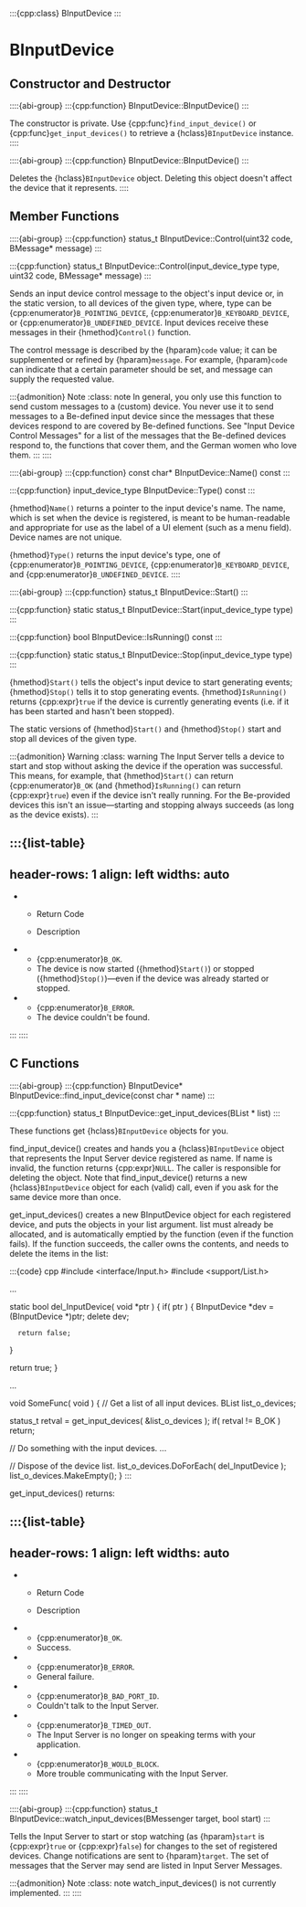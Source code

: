 :::{cpp:class} BInputDevice
:::

# BInputDevice

## Constructor and Destructor

::::{abi-group}
:::{cpp:function} BInputDevice::BInputDevice()
:::

The constructor is private. Use {cpp:func}`find_input_device()` or
{cpp:func}`get_input_devices()` to retrieve a {hclass}`BInputDevice`
instance.
::::

::::{abi-group}
:::{cpp:function} BInputDevice::BInputDevice()
:::

Deletes the {hclass}`BInputDevice` object. Deleting this object doesn't
affect the device that it represents.
::::

## Member Functions

::::{abi-group}
:::{cpp:function} status_t BInputDevice::Control(uint32 code, BMessage* message)
:::

:::{cpp:function} status_t BInputDevice::Control(input_device_type type, uint32 code, BMessage* message)
:::

Sends an input device control message to the object's input device or, in
the static version, to all devices of the given type, where, type can be
{cpp:enumerator}`B_POINTING_DEVICE`, {cpp:enumerator}`B_KEYBOARD_DEVICE`,
or {cpp:enumerator}`B_UNDEFINED_DEVICE`. Input devices receive these
messages in their {hmethod}`Control()` function.

The control message is described by the {hparam}`code` value; it can be
supplemented or refined by {hparam}`message`. For example, {hparam}`code`
can indicate that a certain parameter should be set, and message can supply
the requested value.

:::{admonition} Note
:class: note
In general, you only use this function to send custom messages to a
(custom) device. You never use it to send messages to a Be-defined input
device since the messages that these devices respond to are covered by
Be-defined functions. See "Input Device Control Messages" for a list of the
messages that the Be-defined devices respond to, the functions that cover
them, and the German women who love them.
:::
::::

::::{abi-group}
:::{cpp:function} const char* BInputDevice::Name() const
:::

:::{cpp:function} input_device_type BInputDevice::Type() const
:::

{hmethod}`Name()` returns a pointer to the input device's name. The name,
which is set when the device is registered, is meant to be human-readable
and appropriate for use as the label of a UI element (such as a menu
field). Device names are not unique.

{hmethod}`Type()` returns the input device's type, one of
{cpp:enumerator}`B_POINTING_DEVICE`, {cpp:enumerator}`B_KEYBOARD_DEVICE`,
and {cpp:enumerator}`B_UNDEFINED_DEVICE`.
::::

::::{abi-group}
:::{cpp:function} status_t BInputDevice::Start()
:::

:::{cpp:function} static status_t BInputDevice::Start(input_device_type type)
:::

:::{cpp:function} bool BInputDevice::IsRunning() const
:::

:::{cpp:function} static status_t BInputDevice::Stop(input_device_type type)
:::

{hmethod}`Start()` tells the object's input device to start generating
events; {hmethod}`Stop()` tells it to stop generating events.
{hmethod}`IsRunning()` returns {cpp:expr}`true` if the device is currently
generating events (i.e. if it has been started and hasn't been stopped).

The static versions of {hmethod}`Start()` and {hmethod}`Stop()` start and
stop all devices of the given type.

:::{admonition} Warning
:class: warning
The Input Server tells a device to start and stop without asking the
device if the operation was successful. This means, for example, that
{hmethod}`Start()` can return {cpp:enumerator}`B_OK` (and
{hmethod}`IsRunning()` can return {cpp:expr}`true`) even if the device
isn't really running. For the Be-provided devices this isn't an
issue—starting and stopping always succeeds (as long as the device exists).
:::

:::{list-table}
---
header-rows: 1
align: left
widths: auto
---
-
	- Return Code

	- Description

-
	- {cpp:enumerator}`B_OK`.
	- The device is now started ({hmethod}`Start()`) or stopped
		({hmethod}`Stop()`)—even if the device was already started or stopped.
-
	- {cpp:enumerator}`B_ERROR`.
	- The device couldn't be found.

:::
::::

## C Functions

::::{abi-group}
:::{cpp:function} BInputDevice* BInputDevice::find_input_device(const char * name)
:::

:::{cpp:function} status_t BInputDevice::get_input_devices(BList * list)
:::

These functions get {hclass}`BInputDevice` objects for you.

find_input_device() creates and hands you a {hclass}`BInputDevice` object
that represents the Input Server device registered as name. If name is
invalid, the function returns {cpp:expr}`NULL`. The caller is responsible
for deleting the object. Note that find_input_device() returns a new
{hclass}`BInputDevice` object for each (valid) call, even if you ask for
the same device more than once.

get_input_devices() creates a new BInputDevice object for each registered
device, and puts the objects in your list argument. list must already be
allocated, and is automatically emptied by the function (even if the
function fails). If the function succeeds, the caller owns the contents,
and needs to delete the items in the list:

:::{code} cpp
#include <interface/Input.h>
#include <support/List.h>

...

static bool del_InputDevice( void *ptr )
{
   if( ptr ) {
      BInputDevice *dev = (BInputDevice *)ptr;
      delete dev;

      return false;
   }

   return true;
}

...

void SomeFunc( void )
{
   // Get a list of all input devices.
   BList list_o_devices;

   status_t retval = get_input_devices( &list_o_devices );
   if( retval != B_OK ) return;

   // Do something with the input devices.
   ...

   // Dispose of the device list.
   list_o_devices.DoForEach( del_InputDevice );
   list_o_devices.MakeEmpty();
}
:::

get_input_devices() returns:

:::{list-table}
---
header-rows: 1
align: left
widths: auto
---
-
	- Return Code

	- Description

-
	- {cpp:enumerator}`B_OK`.
	- Success.
-
	- {cpp:enumerator}`B_ERROR`.
	- General failure.
-
	- {cpp:enumerator}`B_BAD_PORT_ID`.
	- Couldn't talk to the Input Server.
-
	- {cpp:enumerator}`B_TIMED_OUT`.
	- The Input Server is no longer on speaking terms with your application.
-
	- {cpp:enumerator}`B_WOULD_BLOCK`.
	- More trouble communicating with the Input Server.

:::
::::

::::{abi-group}
:::{cpp:function} status_t BInputDevice::watch_input_devices(BMessenger target, bool start)
:::

Tells the Input Server to start or stop watching (as {hparam}`start` is
{cpp:expr}`true` or {cpp:expr}`false`) for changes to the set of registered
devices. Change notifications are sent to {hparam}`target`. The set of
messages that the Server may send are listed in Input Server Messages.

:::{admonition} Note
:class: note
watch_input_devices() is not currently implemented.
:::
::::
